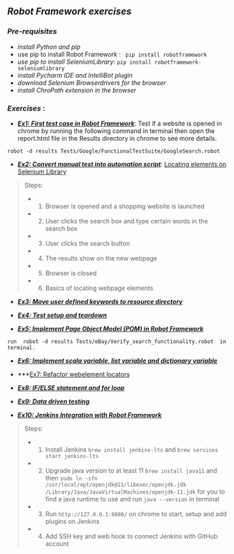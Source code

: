 ## ***Robot Framework exercises***

### ***Pre-requisites***
- _install Python and pip_
- use pip to install Robot Framework : 
` 
pip install robotframework
`
- _use pip to install SeleniumLibrary_: 
`pip install robotframework-seleniumlibrary`
- _install Pycharm IDE and IntelliBot plugin_
- _download Selenium Browserdrivers for the browser_
- _install ChroPath extension in the browser_

### ***Exercises*** : 
- ***[Ex1: First test case in Robot Framework](https://github.com/ZJW-92/RobotFramework_exercise/blob/main/ex1/Tests/Google/FunctionalTestSuite/GoogleSearch.robot)***: Test if a website is opened in chrome by running the following command in terminal then open the report.html file in the Results directory in chrome to see more details. 

`robot -d results Tests/Google/FunctionalTestSuite/GoogleSearch.robot`


- ***[Ex2: Convert manual test into automation script](https://github.com/ZJW-92/RobotFramework_exercise/blob/main/ex2/Tests/eBay/BasicSearch.robot)***:
[Locating elements on Selenium Library](https://robotframework.org/SeleniumLibrary/SeleniumLibrary.html#Locating%20elements)


>Steps: 
>- 1. Browser is opened and a shopping website is launched 
>- 2. User clicks the search box and type certain words in the search box
>- 3. User clicks the search button
>- 4. The results show on the new webpage
>- 5. Browser is closed
>- 6. Basics of locating webpage elements 


- ***[Ex3: Move user defined keywords to resource directory](https://github.com/ZJW-92/RobotFramework_exercise/blob/main/ex3/Tests/eBay/BasicSearch.robot)***

- ***[Ex4: Test setup and teardown](https://github.com/ZJW-92/RobotFramework_exercise/blob/main/ex4/Tests/eBay/BasicSearch.robot)***

- ***[Ex5: Implement Page Object Model (POM) in Robot Framework](https://github.com/ZJW-92/RobotFramework_exercise/blob/main/ex5/Tests/eBay/Verify_search_functionality.robot)***

`run  robot -d results Tests/eBay/Verify_search_functionality.robot  in terminal.`

- ***[Ex6: Implement scala variable, list variable and dictionary variable](https://github.com/ZJW-92/RobotFramework_exercise/blob/main/ex6/Tests/eBay/Verify_search_functionality.robot)***

- ***[Ex7: Refactor webelement locators](https://github.com/ZJW-92/RobotFramework_exercise/blob/main/ex7/Tests/eBay/Verify_search_functionality.robot)
- ***[Ex8: IF/ELSE statement and for loop](https://github.com/ZJW-92/RobotFramework_exercise/tree/main/ex8/Tests)***
-  ***[Ex9: Data driven testing ](https://github.com/ZJW-92/RobotFramework_exercise/blob/main/ex9/DataDrivenTesting.robot)***
- ***[Ex10: Jenkins Integration with Robot Framework]()***
>Steps:
> - 1. Install Jenkins `brew install jenkins-lts` and `brew services start jenkins-lts` 
>- 2. Upgrade java version to at least 11  `brew install java11` and then `sudo ln -sfn /usr/local/opt/openjdk@11/libexec/openjdk.jdk /Library/Java/JavaVirtualMachines/openjdk-11.jdk` for you to find a java runtime to use and run `java --version` in terminal
>- 3. Run `http://127.0.0.1:8080/` on chrome to start, setup and add plugins on Jenkins 
>- 4. Add SSH key and web hook to connect Jenkins with GitHub account 

